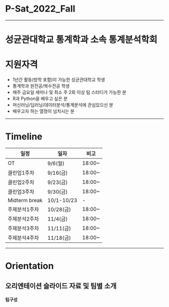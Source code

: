 # P-Sat_2022_Fall

-------------------------------------------
# 성균관대학교 통계학과 소속 통계분석학회

# 지원자격
* 1년간 활동(방학 포함)이 가능한 성균관대학교 학생
* 통계학과 원전공/복수전공 학생
* 매주 금요일 세미나 및 최소 주 2회 이상 팀 스터디가 가능한 분
* R과 Python을 배우고 싶은 분
* 머신러닝/딥러닝/데이터분석/통계분석에 관심있으신 분
* 배우고자 하는 열정이 넘치시는 분
-------------------------------------------
# Timeline

|일정|일자|비고|
|------|---|---|
|OT|9/6(월)|18:00~|
|클린업1주차|9/16(금)|18:00~|
|클린업2주차|9/23(금)|18:00~|
|클린업3주차|9/30(금)|18:00~|
|Midterm break|10/1-10/23|-|
|주제분석1주차|10/28(금)|18:00~|
|주제분석2주차|11/4(금)|18:00~|
|주제분석3주차|11/11(금)|18:00~|
|주제분석4주차|11/18(금)|18:00~|
-------------------------------------------
# Orientation
## 오리엔테이션 슬라이드 자료 및 팀별 소개

#### 팀구성
